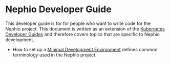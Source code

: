 Nephio Developer Guide
======================

This developer guide is for for people who want to write code for the Nephio project. This document is written as an extension of the [Kubernetes Developer Guides](https://github.com/kubernetes/community/tree/master/contributors/devel#the-process-of-developing-and-contributing-code-to-the-kubernetes-project) and therefore covers topics that are specific to Nephio development.

* How to set up a [Minimal Development Environment](minimal-environment.md) defines common terminology used in the Nephio project.
